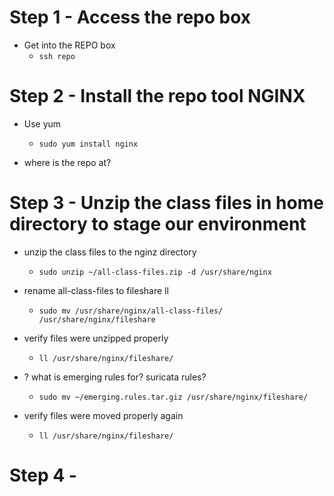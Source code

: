 # Step 1 - Access the repo box

- Get into the REPO box
  - `ssh repo`


# Step 2 - Install the repo tool NGINX

- Use yum
  - `sudo yum install nginx`

- where is the repo at? 

# Step 3 - Unzip the class files in home directory to stage our environment

- unzip the class files to the nginz directory
  - `sudo unzip ~/all-class-files.zip -d /usr/share/nginx`

- rename all-class-files to fileshare ll
  - `sudo mv /usr/share/nginx/all-class-files/ /usr/share/nginx/fileshare`

- verify files were unzipped properly
  - `ll /usr/share/nginx/fileshare/`

- ? what is emerging rules for? suricata rules?
  - `sudo mv ~/emerging.rules.tar.giz /usr/share/nginx/fileshare/`

- verify files were moved properly again
  - `ll /usr/share/nginx/fileshare/`


# Step 4 - 